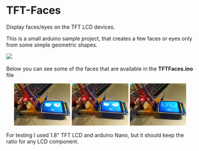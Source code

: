 # TFT-Faces
Display faces/eyes on the TFT LCD devices.

This is a small arduino sample project, that creates a few faces or eyes only from some simple geometric shapes.

<img src="https://github.com/ManolescuSebastian/TFT-Faces/blob/master/images/faces_animation.gif"></img>   

 Below you can see some of the faces that are available in the **TFTFaces.ino** file     

<p align="center">
<img src="https://github.com/ManolescuSebastian/TFT-Faces/blob/master/images/image_x1.jpg" width="30%"></img>
<img src="https://github.com/ManolescuSebastian/TFT-Faces/blob/master/images/image_x2.jpg" width="30%"></img>
<img src="https://github.com/ManolescuSebastian/TFT-Faces/blob/master/images/image_x3.jpg" width="30%"></img>
</p>




For testing I used 1.8" TFT LCD and arduino Nano, but it should keep the ratio for any LCD component. 
